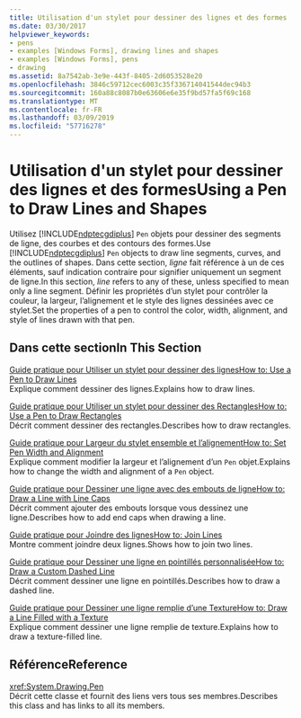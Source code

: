 ```yaml
---
title: Utilisation d'un stylet pour dessiner des lignes et des formes
ms.date: 03/30/2017
helpviewer_keywords:
- pens
- examples [Windows Forms], drawing lines and shapes
- examples [Windows Forms], pens
- drawing
ms.assetid: 8a7542ab-3e9e-443f-8405-2d6053528e20
ms.openlocfilehash: 3846c59712cec6003c35f336714041544dec94b3
ms.sourcegitcommit: 160a88c8087b0e63606e6e35f9bd57fa5f69c168
ms.translationtype: MT
ms.contentlocale: fr-FR
ms.lasthandoff: 03/09/2019
ms.locfileid: "57716278"
---
```

# <a name="using-a-pen-to-draw-lines-and-shapes"></a><span data-ttu-id="39b7b-102">Utilisation d'un stylet pour dessiner des lignes et des formes</span><span class="sxs-lookup"><span data-stu-id="39b7b-102">Using a Pen to Draw Lines and Shapes</span></span>
<span data-ttu-id="39b7b-103">Utilisez [!INCLUDE[ndptecgdiplus](../../../../includes/ndptecgdiplus-md.md)] `Pen` objets pour dessiner des segments de ligne, des courbes et des contours des formes.</span><span class="sxs-lookup"><span data-stu-id="39b7b-103">Use [!INCLUDE[ndptecgdiplus](../../../../includes/ndptecgdiplus-md.md)] `Pen` objects to draw line segments, curves, and the outlines of shapes.</span></span> <span data-ttu-id="39b7b-104">Dans cette section, *ligne* fait référence à un de ces éléments, sauf indication contraire pour signifier uniquement un segment de ligne.</span><span class="sxs-lookup"><span data-stu-id="39b7b-104">In this section, *line* refers to any of these, unless specified to mean only a line segment.</span></span> <span data-ttu-id="39b7b-105">Définir les propriétés d’un stylet pour contrôler la couleur, la largeur, l’alignement et le style des lignes dessinées avec ce stylet.</span><span class="sxs-lookup"><span data-stu-id="39b7b-105">Set the properties of a pen to control the color, width, alignment, and style of lines drawn with that pen.</span></span>  
  
## <a name="in-this-section"></a><span data-ttu-id="39b7b-106">Dans cette section</span><span class="sxs-lookup"><span data-stu-id="39b7b-106">In This Section</span></span>  
 [<span data-ttu-id="39b7b-107">Guide pratique pour Utiliser un stylet pour dessiner des lignes</span><span class="sxs-lookup"><span data-stu-id="39b7b-107">How to: Use a Pen to Draw Lines</span></span>](how-to-use-a-pen-to-draw-lines.md)  
 <span data-ttu-id="39b7b-108">Explique comment dessiner des lignes.</span><span class="sxs-lookup"><span data-stu-id="39b7b-108">Explains how to draw lines.</span></span>  
  
 [<span data-ttu-id="39b7b-109">Guide pratique pour Utiliser un stylet pour dessiner des Rectangles</span><span class="sxs-lookup"><span data-stu-id="39b7b-109">How to: Use a Pen to Draw Rectangles</span></span>](how-to-use-a-pen-to-draw-rectangles.md)  
 <span data-ttu-id="39b7b-110">Décrit comment dessiner des rectangles.</span><span class="sxs-lookup"><span data-stu-id="39b7b-110">Describes how to draw rectangles.</span></span>  
  
 [<span data-ttu-id="39b7b-111">Guide pratique pour Largeur du stylet ensemble et l’alignement</span><span class="sxs-lookup"><span data-stu-id="39b7b-111">How to: Set Pen Width and Alignment</span></span>](how-to-set-pen-width-and-alignment.md)  
 <span data-ttu-id="39b7b-112">Explique comment modifier la largeur et l’alignement d’un `Pen` objet.</span><span class="sxs-lookup"><span data-stu-id="39b7b-112">Explains how to change the width and alignment of a `Pen` object.</span></span>  
  
 [<span data-ttu-id="39b7b-113">Guide pratique pour Dessiner une ligne avec des embouts de ligne</span><span class="sxs-lookup"><span data-stu-id="39b7b-113">How to: Draw a Line with Line Caps</span></span>](how-to-draw-a-line-with-line-caps.md)  
 <span data-ttu-id="39b7b-114">Décrit comment ajouter des embouts lorsque vous dessinez une ligne.</span><span class="sxs-lookup"><span data-stu-id="39b7b-114">Describes how to add end caps when drawing a line.</span></span>  
  
 [<span data-ttu-id="39b7b-115">Guide pratique pour Joindre des lignes</span><span class="sxs-lookup"><span data-stu-id="39b7b-115">How to: Join Lines</span></span>](how-to-join-lines.md)  
 <span data-ttu-id="39b7b-116">Montre comment joindre deux lignes.</span><span class="sxs-lookup"><span data-stu-id="39b7b-116">Shows how to join two lines.</span></span>  
  
 [<span data-ttu-id="39b7b-117">Guide pratique pour Dessiner une ligne en pointillés personnalisée</span><span class="sxs-lookup"><span data-stu-id="39b7b-117">How to: Draw a Custom Dashed Line</span></span>](how-to-draw-a-custom-dashed-line.md)  
 <span data-ttu-id="39b7b-118">Décrit comment dessiner une ligne en pointillés.</span><span class="sxs-lookup"><span data-stu-id="39b7b-118">Describes how to draw a dashed line.</span></span>  
  
 [<span data-ttu-id="39b7b-119">Guide pratique pour Dessiner une ligne remplie d’une Texture</span><span class="sxs-lookup"><span data-stu-id="39b7b-119">How to: Draw a Line Filled with a Texture</span></span>](how-to-draw-a-line-filled-with-a-texture.md)  
 <span data-ttu-id="39b7b-120">Explique comment dessiner une ligne remplie de texture.</span><span class="sxs-lookup"><span data-stu-id="39b7b-120">Explains how to draw a texture-filled line.</span></span>  
  
## <a name="reference"></a><span data-ttu-id="39b7b-121">Référence</span><span class="sxs-lookup"><span data-stu-id="39b7b-121">Reference</span></span>  
 <xref:System.Drawing.Pen>  
 <span data-ttu-id="39b7b-122">Décrit cette classe et fournit des liens vers tous ses membres.</span><span class="sxs-lookup"><span data-stu-id="39b7b-122">Describes this class and has links to all its members.</span></span>
